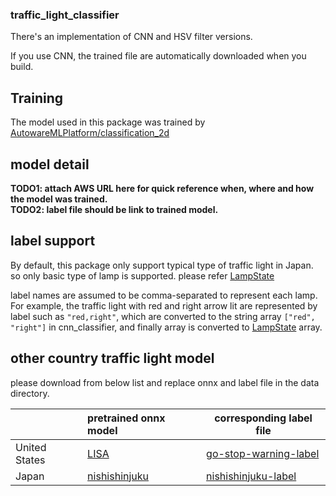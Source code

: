 ### traffic_light_classifier
There's an implementation of CNN and HSV filter versions.

If you use CNN, the trained file are automatically downloaded when you build.

## Training
The model  used in this package was trained by [AutowareMLPlatform/classification_2d](https://github.com/tier4/AutowareMLPlatform/tree/master/tasks/classification_2d)

## model detail
**TODO1: attach AWS URL here for quick reference when, where and how the model was trained.**\
**TODO2: label file should be link to trained model.**

## label support
By default, this package only support typical type of traffic light in Japan. so only basic type of lamp is supported. please refer [LampState](https://github.com/tier4/autoware.iv/blob/master/common/msgs/autoware_perception_msgs/msg/traffic_light_recognition/LampState.msg)

label names are assumed to be comma-separated to represent each lamp.\
For example, the traffic light with red and right arrow lit are represented by label such as `"red,right"`, which are converted to the string array `["red", "right"]` in cnn_classifier, and finally array is converted to [LampState](https://github.com/tier4/autoware.iv/blob/master/common/msgs/autoware_perception_msgs/msg/traffic_light_recognition/LampState.msg) array.

## other country traffic light model
please download from below list and replace onnx and label file in the data directory.

  | | pretrained onnx model | corresponding label file |
  |:--- | :--- | --- |
  | United States| [LISA](https://drive.google.com/uc?id=1Q-pZNTUBDNWddcURARrvtz2jmTiqV5T7) | [go-stop-warning-label](https://drive.google.com/uc?id=15fxhS2zDAU0aa_cLkrhMKo_1ZY-JnWTE) |
  | Japan |[nishishinjuku](https://drive.google.com/uc?id=19M64ZAo0XNv-Ep2RDynrRipLg3YAm65e)  | [nishishinjuku-label](https://drive.google.com/uc?id=1C4XkFe-G58LcDJSVMp5xlwQniGVozgwW) |
